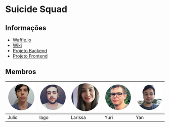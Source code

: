 # Suicide Squad

## Informações

* [Waffle.io](https://waffle.io/academiadev-jlle/wiki-suicidesquad)
* [Wiki](https://github.com/academiadev-jlle/wiki-suicidesquad)
* [Projeto Backend](https://github.com/academiadev-jlle/backend-suicidesquad)
* [Projeto Frontend](https://github.com/academiadev-jlle/frontend-suicidesquad)

## Membros

| ![Julio Caye](../.gitbook/assets/julio-caye.jpg) | ![Iago Marinheiro](../.gitbook/assets/iago.png) | ![Larissa Lopes](../.gitbook/assets/larissa2.jpg) | ![Yuri](../.gitbook/assets/yuri.jpg) | ![Yan](../.gitbook/assets/yan2.jpg) |
| :--- | :--- | :--- | :--- | :--- |
|            Julio |             Iago |           Larissa |              Yuri |              Yan |

